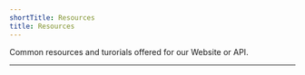 ```yaml
---
shortTitle: Resources
title: Resources
---
```


Common resources and turorials offered for our Website or API.

---

<Overview />

